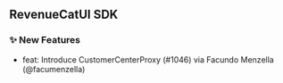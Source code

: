 ## RevenueCatUI SDK
### ✨ New Features
* feat: Introduce CustomerCenterProxy (#1046) via Facundo Menzella (@facumenzella)
